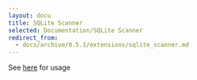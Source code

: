 ```yaml
---
layout: docu
title: SQLite Scanner
selected: Documentation/SQLite Scanner
redirect_from:
  - docs/archive/0.5.1/extensions/sqlite_scanner.md
---
```


See [here](https://github.com/duckdb/sqlite_scanner#usage) for usage
